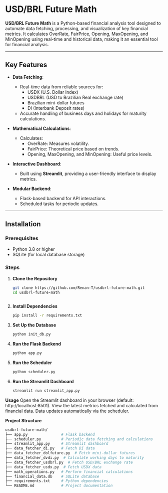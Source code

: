 # USD/BRL Future Math

**USD/BRL Future Math** is a Python-based financial analysis tool designed to automate data fetching, processing, and visualization of key financial metrics. It calculates OverRate, FairPrice, Opening, MaxOpening, and MinOpening using real-time and historical data, making it an essential tool for financial analysis.

---

## Key Features

- **Data Fetching**:
  - Real-time data from reliable sources for:
    - USDX (U.S. Dollar Index)
    - USDBRL (USD to Brazilian Real exchange rate)
    - Brazilian mini-dollar futures
    - DI (Interbank Deposit rates)
  - Accurate handling of business days and holidays for maturity calculations.

- **Mathematical Calculations**:
  - Calculates:
    - OverRate: Measures volatility.
    - FairPrice: Theoretical price based on trends.
    - Opening, MaxOpening, and MinOpening: Useful price levels.

- **Interactive Dashboard**:
  - Built using **Streamlit**, providing a user-friendly interface to display metrics.

- **Modular Backend**:
  - Flask-based backend for API interactions.
  - Scheduled tasks for periodic updates.

---

## Installation

### Prerequisites

- Python 3.8 or higher
- SQLite (for local database storage)

### Steps

1. **Clone the Repository**
   ```bash
   git clone https://github.com/Renan-T/usdbrl-future-math.git
   cd usdbrl-future-math



2. **Install Dependencies**
   ```bash
   pip install -r requirements.txt

3. **Set Up the Database** 
   ```bash
   python init_db.py

4. **Run the Flask Backend** 
   ```bash
   python app.py

5. **Run the Scheduler** 
   ```bash
   python scheduler.py

6. **Run the Streamlit Dashboard** 
   ```bash
   streamlit run streamlit_app.py

**Usage**
   Open the Streamlit dashboard in your browser (default: http://localhost:8501).
   View the latest metrics fetched and calculated from financial data.
   Data updates automatically via the scheduler.

**Project Structure**
   ```bash
   usdbrl-future-math/
   ├── app.py               # Flask backend
   ├── scheduler.py         # Periodic data fetching and calculations
   ├── streamlit_app.py     # Streamlit dashboard
   ├── data_fetcher_di.py   # Fetch DI data
   ├── data_fetcher_dolfuture.py  # Fetch mini-dollar futures
   ├── data_fetcher_dvdi.py  # Calculate working days to maturity
   ├── data_fetcher_usdbrl.py  # Fetch USD/BRL exchange rate
   ├── data_fetcher_usdx.py  # Fetch USDX data
   ├── math_operations.py   # Perform financial calculations
   ├── financial_data.db    # SQLite database
   ├── requirements.txt     # Python dependencies
   └── README.md            # Project documentation
   ```

